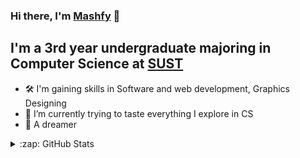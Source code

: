 ### Hi there, I'm [Mashfy](https://mashfy.github.io/Mashfy/) 👋

## I'm a 3rd year undergraduate majoring in Computer Science at [SUST](https://www.sust.edu/)
- 🛠 I'm gaining skills in Software and web development, Graphics Designing
- 👷 I’m currently trying to taste everything I explore in CS
- 💭 A dreamer

<details>
  <summary>:zap: GitHub Stats</summary>

  <img align="left" alt="codeSTACKr's GitHub Stats" src="https://github-readme-stats-theta-khaki.vercel.app
/api?username=Mashfy&show_icons=true&hide_border=true" />

</details>